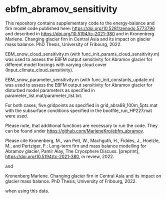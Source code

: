 # ebfm_abramov_sensitivity
This repository contains supplementary code to the energy-balance and firn model code published here: https://doi.org/10.5281/zenodo.5773796 and described in  https://doi.org/10.5194/tc-2021-380  and in Kronenberg Marlene. Changing glacier firn in Central Asia and its impact on glacier mass balance. PhD Thesis, University of Fribourg, 2022.

EBM_snow_cloud_sensitivity.m (with func_init_params_cloud_sensitivity.m) was used to assess the EBFM output sensitivity for Abramov glacier for different model forcings with varying cloud cover (Input_climate_cloud_sensitivity). 

EBM_snow_parameter_sensitivity.m (with func_init_constants_update.m) was used to assess the EBFM output sensitivity for Abramov glacier for disturbed model parameters as specified in parameter_list.mat/parameter_list.txt.

For both cases, five gridpoints as specified in grid_abra68_100m_5pts.mat with the subsurface conditions specified in the bootfile_run_HP227.mat were used.

Please note, that additional functions are necessary to run the code. They can be found under https://github.com/MarleneKro/ebfm_abramov.   

Please cite 
Kronenberg, M., van Pelt, W., Machguth, H., Fiddes, J., Hoelzle, M., and Pertziger, F.: Long-term firn and mass balance modelling for Abramov glacier, Pamir Alay, The Cryosphere Discuss. [preprint], https://doi.org/10.5194/tc-2021-380, in review, 2022.  

and

Kronenberg Marlene. Changing glacier firn in Central Asia and its impact on glacier mass balance. PhD Thesis, University of Fribourg, 2022.

when using this data. 

